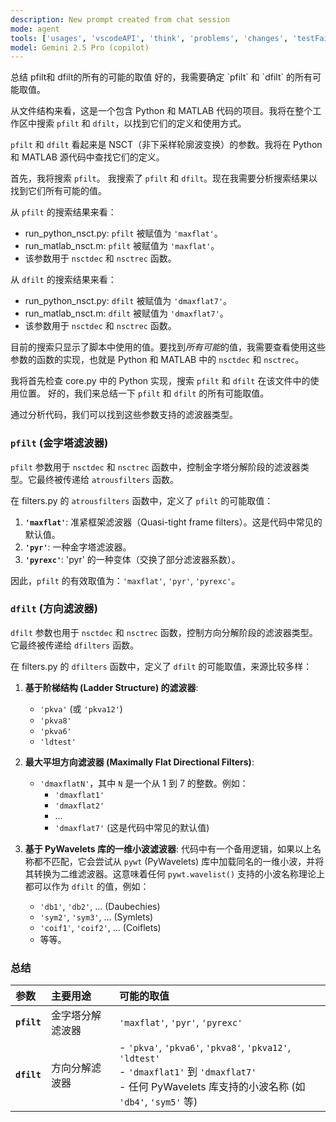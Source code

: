 ```yaml
---
description: New prompt created from chat session
mode: agent
tools: ['usages', 'vscodeAPI', 'think', 'problems', 'changes', 'testFailure', 'openSimpleBrowser', 'fetch', 'githubRepo', 'getPythonEnvironmentInfo', 'getPythonExecutableCommand', 'installPythonPackage', 'configurePythonEnvironment', 'extensions', 'todos', 'runTests', 'edit', 'runNotebooks', 'search', 'new', 'runCommands', 'runTasks', 'context7', 'playwright', 'github', 'memory', 'sequentialthinking', 'pylance mcp server']
model: Gemini 2.5 Pro (copilot)
---
```

<user>
 总结   pfilt和  dfilt的所有的可能的取值 
</user>
<assistant>
好的，我需要确定 `pfilt` 和 `dfilt` 的所有可能取值。

从文件结构来看，这是一个包含 Python 和 MATLAB 代码的项目。我将在整个工作区中搜索 `pfilt` 和 `dfilt`，以找到它们的定义和使用方式。

`pfilt` 和 `dfilt` 看起来是 NSCT（非下采样轮廓波变换）的参数。我将在 Python 和 MATLAB 源代码中查找它们的定义。

首先，我将搜索 `pfilt`。 我搜索了 `pfilt` 和 `dfilt`。现在我需要分析搜索结果以找到它们所有可能的值。

从 `pfilt` 的搜索结果来看：
- run_python_nsct.py: `pfilt` 被赋值为 `'maxflat'`。
- run_matlab_nsct.m: `pfilt` 被赋值为 `'maxflat'`。
- 该参数用于 `nsctdec` 和 `nsctrec` 函数。

从 `dfilt` 的搜索结果来看：
- run_python_nsct.py: `dfilt` 被赋值为 `'dmaxflat7'`。
- run_matlab_nsct.m: `dfilt` 被赋值为 `'dmaxflat7'`。
- 该参数用于 `nsctdec` 和 `nsctrec` 函数。

目前的搜索只显示了脚本中使用的值。要找到*所有可能*的值，我需要查看使用这些参数的函数的实现，也就是 Python 和 MATLAB 中的 `nsctdec` 和 `nsctrec`。

我将首先检查 core.py 中的 Python 实现，搜索 `pfilt` 和 `dfilt` 在该文件中的使用位置。 好的，我们来总结一下 `pfilt` 和 `dfilt` 的所有可能取值。

通过分析代码，我们可以找到这些参数支持的滤波器类型。

### `pfilt` (金字塔滤波器)

`pfilt` 参数用于 `nsctdec` 和 `nsctrec` 函数中，控制金字塔分解阶段的滤波器类型。它最终被传递给 `atrousfilters` 函数。

在 filters.py 的 `atrousfilters` 函数中，定义了 `pfilt` 的可能取值：

1.  **`'maxflat'`**: 准紧框架滤波器（Quasi-tight frame filters）。这是代码中常见的默认值。
2.  **`'pyr'`**: 一种金字塔滤波器。
3.  **`'pyrexc'`**: 'pyr' 的一种变体（交换了部分滤波器系数）。

因此，`pfilt` 的有效取值为：`'maxflat'`, `'pyr'`, `'pyrexc'`。

### `dfilt` (方向滤波器)

`dfilt` 参数也用于 `nsctdec` 和 `nsctrec` 函数，控制方向分解阶段的滤波器类型。它最终被传递给 `dfilters` 函数。

在 filters.py 的 `dfilters` 函数中，定义了 `dfilt` 的可能取值，来源比较多样：

1.  **基于阶梯结构 (Ladder Structure) 的滤波器**:
    *   `'pkva'` (或 `'pkva12'`)
    *   `'pkva8'`
    *   `'pkva6'`
    *   `'ldtest'`

2.  **最大平坦方向滤波器 (Maximally Flat Directional Filters)**:
    *   `'dmaxflatN'`，其中 `N` 是一个从 1 到 7 的整数。例如：
        *   `'dmaxflat1'`
        *   `'dmaxflat2'`
        *   ...
        *   `'dmaxflat7'` (这是代码中常见的默认值)

3.  **基于 PyWavelets 库的一维小波滤波器**:
    代码中有一个备用逻辑，如果以上名称都不匹配，它会尝试从 `pywt` (PyWavelets) 库中加载同名的一维小波，并将其转换为二维滤波器。这意味着任何 `pywt.wavelist()` 支持的小波名称理论上都可以作为 `dfilt` 的值，例如：
    *   `'db1'`, `'db2'`, ... (Daubechies)
    *   `'sym2'`, `'sym3'`, ... (Symlets)
    *   `'coif1'`, `'coif2'`, ... (Coiflets)
    *   等等。

### 总结

| 参数 | 主要用途 | 可能的取值 |
| :--- | :--- | :--- |
| **`pfilt`** | 金字塔分解滤波器 | `'maxflat'`, `'pyr'`, `'pyrexc'` |
| **`dfilt`** | 方向分解滤波器 | - `'pkva'`, `'pkva6'`, `'pkva8'`, `'pkva12'`, `'ldtest'`<br>- `'dmaxflat1'` 到 `'dmaxflat7'`<br>- 任何 PyWavelets 库支持的小波名称 (如 `'db4'`, `'sym5'` 等) |
</assistant>